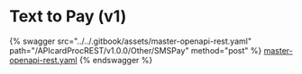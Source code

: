 # Text to Pay (v1)

{% swagger src="../../.gitbook/assets/master-openapi-rest.yaml" path="/APIcardProcREST/v1.0.0/Other/SMSPay" method="post" %}
[master-openapi-rest.yaml](../../.gitbook/assets/master-openapi-rest.yaml)
{% endswagger %}

